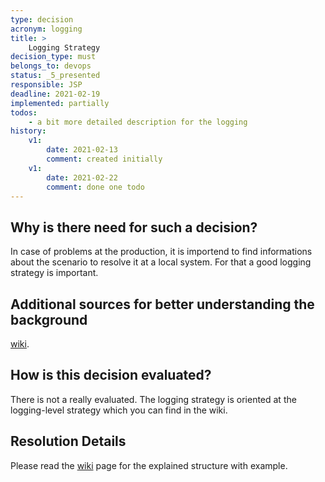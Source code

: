 ```yaml
---
type: decision
acronym: logging
title: >
    Logging Strategy
decision_type: must
belongs_to: devops
status: _5_presented
responsible: JSP
deadline: 2021-02-19
implemented: partially
todos:
    - a bit more detailed description for the logging
history:
    v1:
        date: 2021-02-13
        comment: created initially
    v1:
        date: 2021-02-22
        comment: done one todo
---
```


## Why is there need for such a decision?

In case of problems at the production, it is importend to find informations about the scenario to resolve it at a local system.
For that a good logging strategy is important.

## Additional sources for better understanding the background

[wiki](https://github.com/EVATool/evatool-backend/wiki/logging).

## How is this decision evaluated?

There is not a really evaluated. The logging strategy is oriented at the logging-level strategy which you can find in the wiki.

 
## Resolution Details

Please read the [wiki](https://github.com/EVATool/evatool-backend/wiki/logging) page for the explained structure with example.

